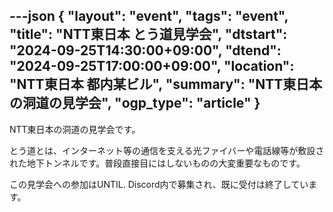 ---json
{
    "layout": "event",
    "tags": "event",
    "title": "NTT東日本 とう道見学会",
    "dtstart": "2024-09-25T14:30:00+09:00",
    "dtend": "2024-09-25T17:00:00+09:00",
    "location": "NTT東日本 都内某ビル",
    "summary": "NTT東日本の洞道の見学会",
    "ogp_type": "article"
}
---

NTT東日本の洞道の見学会です。


とう道とは、インターネット等の通信を支える光ファイバーや電話線等が敷設された地下トンネルです。普段直接目にはしないものの大変重要なものです。

この見学会への参加はUNTIL. Discord内で募集され、既に受付は終了しています。
